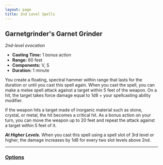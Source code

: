 ```yaml
---
layout: page
title: 2nd Level Spells
---
```


## **Garnetgrinder's Garnet Grinder**

*2nd-level evocation*

- **Casting Time:** 1 bonus action
- **Range:** 60 feet
- **Components:** V, S
- **Duration:** 1 minute

You create a floating, spectral hammer within range that lasts for the duration or until you cast this spell again. When you cast the spell, you can make a melee spell attack against a target within 5 feet of the weapon. On a hit, the target takes force damage equal to 1d8 + your spellcasting ability modifier.

If the weapon hits a target made of inorganic material such as stone, crystal, or metal, the hit becomes a critical hit. As a bonus action on your turn, you can move the weapon up to 20 feet and repeat the attack against a target within 5 feet of it.

***At Higher Levels.*** When you cast this spell using a spell slot of 3rd level or higher, the damage increases by 1d8 for every two slot levels above 2nd.

---

### **[Options](../../../options)**
